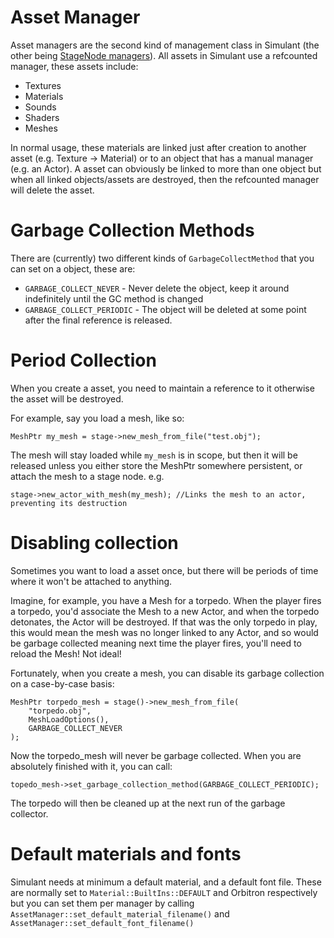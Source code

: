 
# Asset Manager

Asset managers are the second kind of management class in Simulant (the other being [StageNode managers](manual_managers.md)). All assets
in Simulant use a refcounted manager, these assets include:

 - Textures
 - Materials
 - Sounds
 - Shaders
 - Meshes
 
In normal usage, these materials are linked just after creation to another asset (e.g. Texture -> Material) or
to an object that has a manual manager (e.g. an Actor). A asset can obviously be linked to more than one object
but when all linked objects/assets are destroyed, then the refcounted manager will delete the asset.

# Garbage Collection Methods

There are (currently) two different kinds of `GarbageCollectMethod` that you can set on a object, these are:

 - `GARBAGE_COLLECT_NEVER` - Never delete the object, keep it around indefinitely until the GC method is changed
 - `GARBAGE_COLLECT_PERIODIC` - The object will be deleted at some point after the final reference is released.

# Period Collection

When you create a asset, you need to maintain a reference to it otherwise the asset
will be destroyed.

For example, say you load a mesh, like so:

    MeshPtr my_mesh = stage->new_mesh_from_file("test.obj");
    
The mesh will stay loaded while `my_mesh` is in scope, but then it will be released unless you either store the
MeshPtr somewhere persistent, or attach the mesh to a stage node. e.g.

    stage->new_actor_with_mesh(my_mesh); //Links the mesh to an actor, preventing its destruction    
    
# Disabling collection

Sometimes you want to load a asset once, but there will be periods of time where it won't be attached to anything.

Imagine, for example, you have a Mesh for a torpedo. When the player fires a torpedo, you'd associate the Mesh to a new Actor, 
and when the torpedo detonates, the Actor will be destroyed. If that was the only torpedo in play, this would mean the mesh was
no longer linked to any Actor, and so would be garbage collected meaning next time the player fires, you'll need to reload the Mesh! 
Not ideal!

Fortunately, when you create a mesh, you can disable its garbage collection on a case-by-case basis:

    MeshPtr torpedo_mesh = stage()->new_mesh_from_file(
        "torpedo.obj", 
        MeshLoadOptions(),
        GARBAGE_COLLECT_NEVER
    );
    
Now the torpedo_mesh will never be garbage collected. When you are absolutely finished with it, you can call:

    topedo_mesh->set_garbage_collection_method(GARBAGE_COLLECT_PERIODIC);
    
The torpedo will then be cleaned up at the next run of the garbage collector.

# Default materials and fonts

Simulant needs at minimum a default material, and a default font file. These are normally set to `Material::BuiltIns::DEFAULT` and Orbitron respectively but you can set them per manager by calling `AssetManager::set_default_material_filename()` and `AssetManager::set_default_font_filename()`



